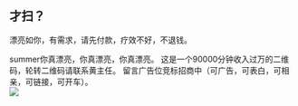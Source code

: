 ## 才扫？
<p>漂亮如你，有需求，请先付款，疗效不好，不退钱。</p>
summer你真漂亮，你真漂亮，你真漂亮。
这是一个90000分钟收入过万的二维码，轮转二维码请联系黄主任。
留言广告位竞标招商中（可广告，可表白，可相亲，可链接，可开车）。
</br>
<img src="https://wx4.sinaimg.cn/mw1024/8664d3ffgy1fl1g1z6lcej20tz14qju0.jpg" />
